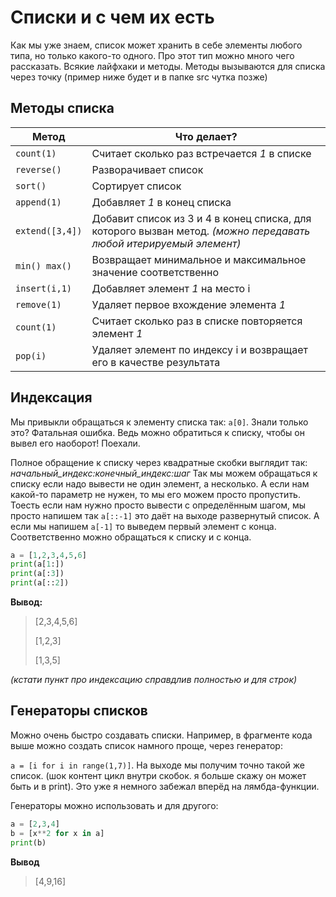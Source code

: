 # Списки и с чем их есть
Как мы уже знаем, список может хранить в себе элементы любого типа, но только какого-то одного. Про этот тип можно много чего рассказать. Всякие лайфхаки и методы. Методы вызываются для списка через точку (пример ниже будет и в папке src чутка позже)

## Методы списка
|Метод|Что делает?|
|-|----------|
|`count(1)`|Считает сколько раз встречается *1* в списке|
|`reverse()`|Разворачивает список|
|`sort()`|Сортирует список|
|`append(1)`|Добавляет *1* в конец списка|
|`extend([3,4])`|Добавит список из 3 и 4 в конец списка, для которого вызван метод. *(можно передавать любой итерируемый элемент)*|
|`min() max()`|Возвращает минимальное и максимальное значение соответственно|
|`insert(i,1)`|Добавляет элемент *1* на место i|
|`remove(1)`|Удаляет первое вхождение элемента *1*|
|`count(1)`|Считает сколько раз в списке повторяется элемент *1*|
|`pop(i)`|Удаляет элемент по индексу i и возвращает его в качестве результата|

## Индексация
Мы привыкли обращаться к элементу списка так: `a[0]`. Знали только это? Фатальная ошибка. Ведь можно обратиться к списку, чтобы он вывел его наоборот! Поехали.

Полное обращение к списку через квадратные скобки выглядит так: *начальный_индекс:конечный_индекс:шаг* Так мы можем обращаться к списку если надо вывести не один элемент, а несколько. А если нам какой-то параметр не нужен, то мы его можем просто пропустить. Тоесть если нам нужно просто вывести с определённым шагом, мы просто напишем так `a[::-1]` это даёт на выходе развернутый список. А если мы напишем `a[-1]` то выведем первый элемент с конца. Соответственно можно обращаться к списку и с конца.

```python
a = [1,2,3,4,5,6]
print(a[1:])
print(a[:3])
print(a[::2])
```
**Вывод:**
>\[2,3,4,5,6]
>
>\[1,2,3]
>
>\[1,3,5]

*(кстати пункт про индексацию справдлив полностью и для строк)*
## Генераторы списков
Можно очень быстро создавать списки. Например, в фрагменте кода выше можно создать список намного проще, через генератор: 

`a = [i for i in range(1,7)]`. На выходе мы получим точно такой же список. (шок контент цикл внутри скобок. я больше скажу он может быть и в print). Это уже я немного забежал вперёд на лямбда-функции.

Генераторы можно использовать и для другого:
```python
a = [2,3,4]
b = [x**2 for x in a]
print(b)
```

**Вывод**
>\[4,9,16]


